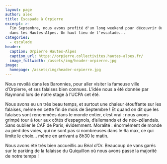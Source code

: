 ```yaml
---
layout: page
author: alex
title: Escapade à Orpierre
excerpt: >-
  Fin Septembre, nous avons profité d'un long weekend pour découvrir Orpierre,
  dans les Hautes-Alpes. Un haut lieu de l'escalade...
categories:
  - escalade
header:
  caption: Orpierre Hautes-Alpes
  caption_url: https://orpierre.collectivites.hautes-alpes.fr/
  image_fullwidth: /assets/img/header-orpierre.jpg
image:
  homepage: /assets/img/header-orpierre.jpg
---
```

Nous revoilà dans les Baronnies, pour aller visiter la fameuse ville d’Orpierre, et ses falaises  bien connues. L’idée nous a été donnée par Raymond lors de notre stage à l’UCPA cet été. 

Nous avons eu un très beau temps, et surtout une chaleur étouffante sur les falaises, même en cette fin de mois de Septembre ! Et quand on dit que les falaises sont renommées dans le monde entier, c’est vrai : nous avons grimpé tour à tour aux côtés d’espagnols, d’allemands et de néo-zélandais. Sans oublier le CAF de Paris, évidemment. Moralité : énormément de monde au pied des voies, qui ne sont pas si nombreuses dans le 6a max, ce qui limite le choix... même en arrivant a 8h30 le matin. 

Nous avons été très bien accueillis au Béal d’Or. Beaucoup de vans garés sur le parking de la falaisse du Quiquillon où nous avons passé la majorité de notre temps !
